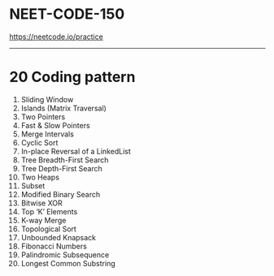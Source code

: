 # NEET-CODE-150
https://neetcode.io/practice
<hr>

# 20 Coding pattern
<ol>
  <li>Sliding Window</li>
  <li>Islands (Matrix Traversal)</li>
  <li>Two Pointers</li>
  <li>Fast & Slow Pointers</li>
  <li>Merge Intervals</li>
  <li>Cyclic Sort</li>
  <li>In-place Reversal of a LinkedList</li>
  <li>Tree Breadth-First Search</li>
  <li>Tree Depth-First Search</li>
  <li>Two Heaps </li>
  <li>Subset</li>
  <li>Modified Binary Search</li>
  <li>Bitwise XOR</li>
  <li>Top ‘K’ Elements</li>
  <li>K-way Merge</li>
  <li>Topological Sort</li>
  <li>Unbounded Knapsack</li>
  <li>Fibonacci Numbers</li>
  <li>Palindromic Subsequence</li>
  <li>Longest Common Substring</li>
</ol>
